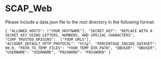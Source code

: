 # SCAP_Web

Please include a data.json file to the root directory in the following format:

`{
"ALLOWED_HOSTS": ["YOUR_HOSTNAME"],
"SECRET_KEY": "REPLACE WITH A SECRET KEY USING LETTERS, NUMBERS, AND SPECIAL CHARACTERS",
"CSRF_TRUSTED_ORIGINS":  ["YOUR URLS"],
"ACCOUNT_DEFAULT_HTTP_PROTOCOL": "http",
"PERCENTAGE_INSIDE_DATASET": 90.0,
"PATH_TO_TEMP_FILES": "YOUR_TEMP_DIR_PATH",
"DBUSER": "DBUSER",
"USERNAME": "USERNAME",
"PASSWORD": "PASSWORD"
}`
